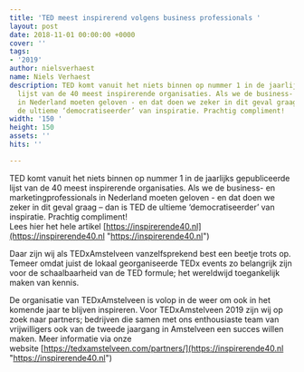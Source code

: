 ```yaml
---
title: 'TED meest inspirerend volgens business professionals '
layout: post
date: 2018-11-01 00:00:00 +0000
cover: ''
tags:
- '2019'
author: nielsverhaest
name: Niels Verhaest
description: TED komt vanuit het niets binnen op nummer 1 in de jaarlijks gepubliceerde
  lijst van de 40 meest inspirerende organisaties. Als we de business- en marketingprofessionals
  in Nederland moeten geloven - en dat doen we zeker in dit geval graag – dan is TED
  de ultieme ‘democratiseerder’ van inspiratie. Prachtig compliment! 
width: '150 '
height: 150
assets: ''
hits: ''

---
```

TED komt vanuit het niets binnen op nummer 1 in de jaarlijks gepubliceerde lijst van de 40 meest inspirerende organisaties. Als we de business- en marketingprofessionals in Nederland moeten geloven - en dat doen we zeker in dit geval graag – dan is TED de ultieme ‘democratiseerder’ van inspiratie. Prachtig compliment!   
Lees hier het hele artikel [https://inspirerende40.nl](https://inspirerende40.nl "https://inspirerende40.nl")

Daar zijn wij als TEDxAmstelveen vanzelfsprekend best een beetje trots op. Temeer omdat juist de lokaal georganiseerde TEDx events zo belangrijk zijn voor de schaalbaarheid van de TED formule; het wereldwijd toegankelijk maken van kennis. 

De organisatie van TEDxAmstelveen is volop in de weer om ook in het komende jaar te blijven inspireren. Voor TEDxAmstelveen 2019 zijn wij op zoek naar partners; bedrijven die samen met ons enthousiaste team van vrijwilligers ook van de tweede jaargang in Amstelveen een succes willen maken. Meer informatie via onze website [https://tedxamstelveen.com/partners/](https://inspirerende40.nl "https://inspirerende40.nl")